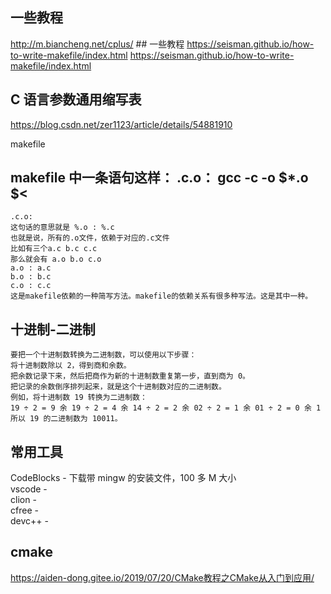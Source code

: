 ## 一些教程

<http://m.biancheng.net/cplus/>  ## 一些教程
<https://seisman.github.io/how-to-write-makefile/index.html>
<https://seisman.github.io/how-to-write-makefile/index.html>

## C 语言参数通用缩写表

<https://blog.csdn.net/zer1123/article/details/54881910>

makefile

## makefile 中一条语句这样： .c.o： gcc -c -o $\*.o $<

```
.c.o:
这句话的意思就是 %.o : %.c
也就是说，所有的.o文件，依赖于对应的.c文件
比如有三个a.c b.c c.c
那么就会有 a.o b.o c.o
a.o : a.c
b.o : b.c
c.o : c.c
这是makefile依赖的一种简写方法。makefile的依赖关系有很多种写法。这是其中一种。
```
## 十进制-二进制
```
要把一个十进制数转换为二进制数，可以使用以下步骤：
将十进制数除以 2，得到商和余数。
把余数记录下来，然后把商作为新的十进制数重复第一步，直到商为 0。
把记录的余数倒序排列起来，就是这个十进制数对应的二进制数。
例如，将十进制数 19 转换为二进制数：
19 ÷ 2 = 9 余 19 ÷ 2 = 4 余 14 ÷ 2 = 2 余 02 ÷ 2 = 1 余 01 ÷ 2 = 0 余 1
所以 19 的二进制数为 10011。
```
## 常用工具
CodeBlocks - 下载带 mingw 的安装文件，100 多 M 大小  
vscode -  
clion -   
cfree -  
devc++ -  
## cmake
<https://aiden-dong.gitee.io/2019/07/20/CMake教程之CMake从入门到应用/>  


